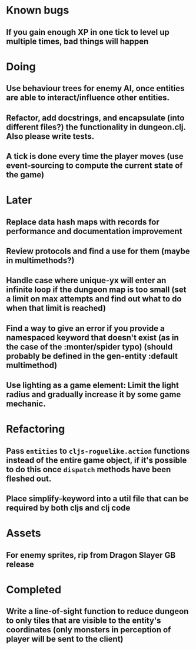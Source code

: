 # Known bugs
 
## If you gain enough XP in one tick to level up multiple times, bad things will happen

# Doing

## Use behaviour trees for enemy AI, once entities are able to interact/influence other entities.

## Refactor, add docstrings, and encapsulate (into different files?) the functionality in dungeon.clj. Also please write tests.

## A tick is done every time the player moves (use event-sourcing to compute the current state of the game)

# Later

## Replace data hash maps with records for performance and documentation improvement

## Review protocols and find a use for them (maybe in multimethods?)

## Handle case where unique-yx will enter an infinite loop if the dungeon map is too small (set a limit on max attempts and find out what to do when that limit is reached)

## Find a way to give an error if you provide a namespaced keyword that doesn't exist (as in the case of the :monter/spider typo) (should probably be defined in the gen-entity :default multimethod)

## Use lighting as a game element: Limit the light radius and gradually increase it by some game mechanic.


# Refactoring

## Pass `entities` to `cljs-roguelike.action` functions instead of the entire game object, if it's possible to do this once `dispatch` methods have been fleshed out.

## Place simplify-keyword into a util file that can be required by both cljs and clj code


# Assets

## For enemy sprites, rip from Dragon Slayer GB release

# Completed

## Write a line-of-sight function to reduce dungeon to only tiles that are visible to the entity's coordinates (only monsters in perception of player will be sent to the client)

